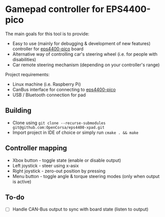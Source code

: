 # Gamepad controller for EPS4400-pico

The main goals for this tool is to provide:
* Easy to use (mainly for debugging & development of new features) controller for [eps4400-pico](https://github.com/OpenCorsa/eps4400-pico) board
* Alternative way of controlling car's steering wheel (i.e. for people with disabilities)
* Car remote steering mechanism (depending on your controller's range)

Project requirements:
* Linux machine (i.e. Raspberry Pi)
* CanBus interface for connecting to [eps4400-pico](https://github.com/OpenCorsa/eps4400-pico)
* USB / Bluetooth connection for pad

## Building
* Clone using `git clone --recurse-submodules git@github.com:OpenCorsa/eps4400-xpad.git`
* Import project in IDE of choice or simply run `cmake . && make`

## Controller mapping
* Xbox button - toggle state (enable or disable output)
* Left joystick - steer using x-asix
* Right joystick - zero-out position by pressing
* Menu button - toggle angle & torque steering modes (only when output is active)

## To-do
* [ ] Handle CAN-Bus output to sync with board state (listen to output)